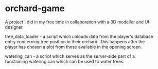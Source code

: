 # orchard-game

A project I did in my free time in collaboration with a 3D modeller and UI designer.

tree_data_loader - a script which unloads data from the player's database entry concerning tree position in their orchard. This happens after the player has 
chosen a plot from those available in the opening screen.

watering_can - a script which serves as the server-side part of a functioning watering can which can be used to water trees.



